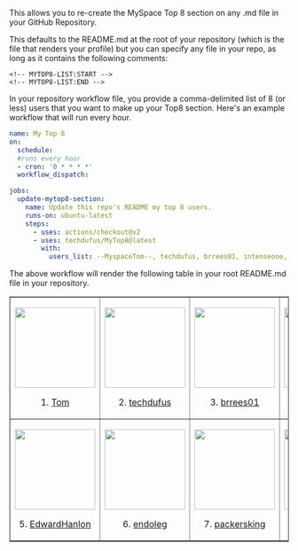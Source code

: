 This allows you to re-create the MySpace Top 8 section on any .md file in your GitHub Repository.

This defaults to the README.md at the root of your repository (which is the file that renders your profile) but you can specify any file in your repo, as long as it contains the following comments:

```
<!-- MYTOP8-LIST:START -->
<!-- MYTOP8-LIST:END -->
```

In your repository workflow file, you provide a comma-delimited list of 8 (or less) users that you want to make up your Top8 section. Here's an example workflow that will run every hour.

```yaml
name: My Top 8
on:
  schedule:
  #runs every hour
  - cron: '0 * * * *'
  workflow_dispatch:

jobs:
  update-mytop8-section:
    name: Update this repo's README my top 8 users.
    runs-on: ubuntu-latest
    steps:
      - uses: actions/checkout@v2
      - uses: techdufus/MyTop8@latest
        with:
          users_list: --MyspaceTom--, techdufus, brrees01, intenseone, EdwardHanlon, endoleg, packersking, TylerLeonhardt
```
The above workflow will render the following table in your root README.md file in your repository.

<!-- MYTOP8-LIST:START -->
<table style="border-collapse: collapse;" border="1"><tbody>
<td style=''><p><a href='https://twitter.com/myspacetom'><img style='display: block; margin-left: auto; margin-right: auto;' src='https://pbs.twimg.com/profile_images/1237550450/mstom_400x400.jpg' alt='' width='145' height='145' /></a></p><p style='text-align: center;'>1. <a href='https://twitter.com/myspacetom'>Tom</a></p></td>
<td style=''><p><a href='https://github.com/techdufus'><img style='display: block; margin-left: auto; margin-right: auto;' src='https://github.com/techdufus.png' alt='' width='145' height='145' /></a></p><p style='text-align: center;'>2. <a href='https://github.com/techdufus'>techdufus</a></p></td>
<td style=''><p><a href='https://github.com/brrees01'><img style='display: block; margin-left: auto; margin-right: auto;' src='https://github.com/brrees01.png' alt='' width='145' height='145' /></a></p><p style='text-align: center;'>3. <a href='https://github.com/brrees01'>brrees01</a></p></td>
<td style=''><p><a href='https://github.com/intenseone'><img style='display: block; margin-left: auto; margin-right: auto;' src='https://github.com/intenseone.png' alt='' width='145' height='145' /></a></p><p style='text-align: center;'>4. <a href='https://github.com/intenseone'>intenseone</a></p></td>
</tr><tr><td style=''><p><a href='https://github.com/EdwardHanlon'><img style='display: block; margin-left: auto; margin-right: auto;' src='https://github.com/EdwardHanlon.png' alt='' width='145' height='145' /></a></p><p style='text-align: center;'>5. <a href='https://github.com/EdwardHanlon'>EdwardHanlon</a></p></td>
<td style=''><p><a href='https://github.com/endoleg'><img style='display: block; margin-left: auto; margin-right: auto;' src='https://github.com/endoleg.png' alt='' width='145' height='145' /></a></p><p style='text-align: center;'>6. <a href='https://github.com/endoleg'>endoleg</a></p></td>
<td style=''><p><a href='https://github.com/packersking'><img style='display: block; margin-left: auto; margin-right: auto;' src='https://github.com/packersking.png' alt='' width='145' height='145' /></a></p><p style='text-align: center;'>7. <a href='https://github.com/packersking'>packersking</a></p></td>
<td style=''><p><a href='https://github.com/TylerLeonhardt'><img style='display: block; margin-left: auto; margin-right: auto;' src='https://github.com/TylerLeonhardt.png' alt='' width='145' height='145' /></a></p><p style='text-align: center;'>8. <a href='https://github.com/TylerLeonhardt'>TylerLeonhardt</a></p></td>
</tr></tbody></table>
<!-- MYTOP8-LIST:END -->

